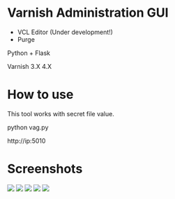 Varnish Administration GUI 
==========================

* VCL Editor (Under development!)
* Purge

Python + Flask

Varnish 3.X 4.X

How to use
==========

This tool works with secret file value.

python vag.py

http://ip:5010

Screenshots
==========
![](http://i57.tinypic.com/scynox.png)
![](http://i62.tinypic.com/cryxj.png)
![](http://i58.tinypic.com/2z7j5lx.png)
![](http://i60.tinypic.com/2n1f20z.png)
![](http://i61.tinypic.com/125ompt.png)
